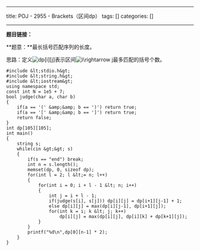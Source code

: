 
--- 
title:  POJ - 2955 - Brackets（区间dp） 
tags: []
categories: [] 

---
**题目链接：**

**题意：**最长括号匹配序列的长度。

思路：定义<img alt="dp[i][j]" class="mathcode" src="https://private.codecogs.com/gif.latex?dp%5Bi%5D%5Bj%5D">表示区间<img alt="i\rightarrow j" class="mathcode" src="https://private.codecogs.com/gif.latex?i%5Crightarrow%20j">最多匹配的括号个数。

```
#include &lt;stdio.h&gt;
#include &lt;string.h&gt;
#include &lt;iostream&gt;
using namespace std;
const int N = 1e5 + 7;
bool judge(char a, char b)
{
    if(a == '(' &amp;&amp; b == ')') return true;
    if(a == '[' &amp;&amp; b == ']') return true;
    return false;
}
int dp[105][105];
int main()
{
    string s;
    while(cin &gt;&gt; s)
    {
        if(s == "end") break;
        int n = s.length();
        memset(dp, 0, sizeof dp);
        for(int l = 2; l &lt;= n; l++)
        {
            for(int i = 0; i + l - 1 &lt; n; i++)
            {
                int j = i + l - 1;
                if(judge(s[i], s[j])) dp[i][j] = dp[i+1][j-1] + 1;
                else dp[i][j] = max(dp[i][j-1], dp[i+1][j]);
                for(int k = i; k &lt; j; k++)
                    dp[i][j] = max(dp[i][j], dp[i][k] + dp[k+1][j]);
            }
        }
        printf("%d\n",dp[0][n-1] * 2);
    }
}

```

 
